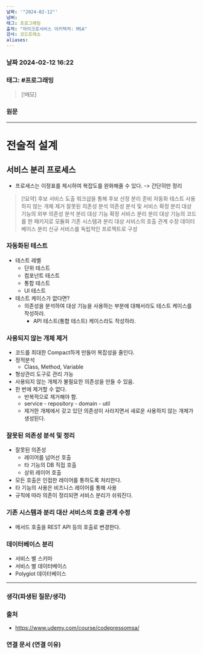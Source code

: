 ```yaml
---
날짜: '"2024-02-12"'
넘버: 
태그: 프로그래밍
출처: "마이크로서비스 아키텍처: MSA"
강사: 코드프레소
aliases:
---
```

### 날짜  2024-02-12 16:22

### 태그: #프로그래밍 

>[!메모]
>

### 원문
---
# 전술적 설계
## 서비스 분리 프로세스
- 프로세스는 이정표를 제시하여 복잡도를 완화해줄 수 있다.
-> 간단히만 정리
> [!요약]
> 후보 서비스 도출
> 	워크샵을 통해 후보 선정
> 분리 준비
> 	자동화 테스트
> 	사용하지 않는 개체 제거
> 	잘못된 의존성 분석
> 의존성 분석 및 서비스 확정
> 	분리 대상 기능의 외부 의존성 분석
>	분리 대상 기능 확정
> 서비스 분리
> 	분리 대상 기능의 코드를 한 패키지로 모듈화
> 	기존 시스템과 분리 대상 서비스의 호출 관계 수장
> 	데이터베이스 분리
> 	신규 서비스를 독립적인 프로젝트로 구성
### 자동화된 테스트
- 테스트 레벨
	- 단위 테스트
	- 컴포넌트 테스트
	- 통합 테스트
	- UI 테스트
- 테스트 케이스가 없다면?
	- 의존성을 분석하여 대상 기능을 사용하는 부분에 대해서라도 테스트 케이스를 작성하라.
		- API 테스트(통합 테스트) 케이스라도 작성하라.
### 사용되지 않는 개체 제거
- 코드를 최대한 Compact하게 만들어 복잡성을 줄인다.
- 정적분석
	- Class, Method, Variable
- 형상관리 도구로 관리 가능
- 사용되지 않는 개체가 불필요한 의존성을 만들 수 있음.
- 한 번에 제거할 수 없다.
	- 반복적으로 제거해야 함.
	- service - repository - domain - util
	- 제거한 개체에서 갖고 있던 의존성이 사라지면서 새로운 사용하지 않는 개체가 생성된다.
### 잘못된 의존성 분석 및 정리
- 잘못된 의존성
	- 레이어를 넘어선 호출
	- 타 기능의 DB 직접 호출
	- 상위 레이어 호출
- 모든 호출은 인접한 레이어를 통하도록 처리한다.
- 타 기능의 사용은 비즈니스 레이어를 통해 사용
- 규칙에 따라 의존이 정리되면 서비스 분리가 쉬워진다.
### 기존 시스템과 분리 대산 서비스의 호출 관계 수정
- 메서드 호출을 REST API 등의 호출로 변경한다.
### 데이터베이스 분리
- 서비스 별 스키마
- 서비스 별 데이터베이스
- Polyglot 데이터베이스

---
### 생각(파생된 질문/생각)

### 출처
- https://www.udemy.com/course/codepressomsa/

### 연결 문서 (연결 이유)
